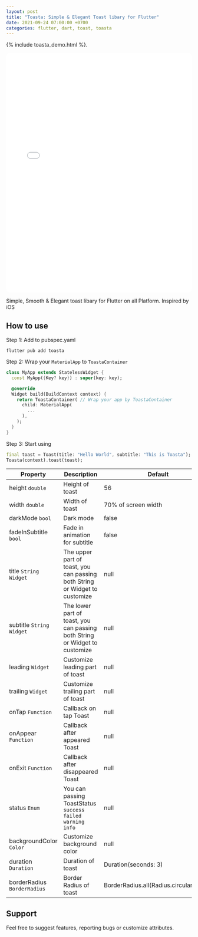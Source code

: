 ```yaml
---
layout: post
title: "Toasta: Simple & Elegant Toast libary for Flutter"
date: 2021-09-24 07:00:00 +0700
categories: flutter, dart, toast, toasta
---
```


{% include toasta_demo.html %}.

<iframe src="/assets/toasta/index.html" width="100%" height="650" style="display:block; margin: 0 auto; border: 1 solid grey; border-radius: 10px" frameBorder="0">&nbsp;</iframe>

Simple, Smooth & Elegant toast libary for Flutter on all Platform. Inspired by iOS

## How to use

Step 1: Add to pubspec.yaml

```
flutter pub add toasta
```

Step 2: Wrap your `MaterialApp` to `ToastaContainer`

```dart
class MyApp extends StatelessWidget {
  const MyApp({Key? key}) : super(key: key);

  @override
  Widget build(BuildContext context) {
    return ToastaContainer( // Wrap your app by ToastaContainer
      child: MaterialApp(
        ...
      ),
    );
  }
}
```

Step 3: Start using

```dart
final toast = Toast(title: "Hello World", subtitle: "This is Toasta");
Toasta(context).toast(toast);
```

| Property                    | Description                                                                 | Default                                 |
| --------------------------- | --------------------------------------------------------------------------- | --------------------------------------- |
| height `double`             | Height of toast                                                             | 56                                      |
| width `double`              | Width of toast                                                              | 70% of screen width                     |
| darkMode `bool`             | Dark mode                                                                   | false                                   |
| fadeInSubtitle `bool`       | Fade in animation for subtitle                                              | false                                   |
| title `String` `Widget`     | The upper part of toast, you can passing both String or Widget to customize | null                                    |
| subtitle `String` `Widget`  | The lower part of toast, you can passing both String or Widget to customize | null                                    |
| leading `Widget`            | Customize leading part of toast                                             | null                                    |
| trailing `Widget`           | Customize trailing part of toast                                            | null                                    |
| onTap `Function`            | Callback on tap Toast                                                       | null                                    |
| onAppear `Function`         | Callback after appeared Toast                                               | null                                    |
| onExit `Function`           | Callback after disappeared Toast                                            | null                                    |
| status `Enum`               | You can passing ToastStatus `success` `failed` `warning` `info`             | null                                    |
| backgroundColor `Color`     | Customize background color                                                  | null                                    |
| duration `Duration`         | Duration of toast                                                           | Duration(seconds: 3)                    |
| borderRadius `BorderRadius` | Border Radius of toast                                                      | BorderRadius.all(Radius.circular(25.0)) |

## Support

Feel free to suggest features, reporting bugs or customize attributes.
